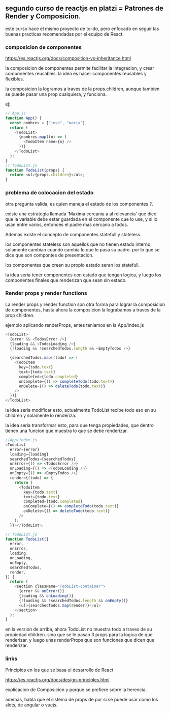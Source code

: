 ## segundo curso de reactjs en platzi = Patrones de Render y Composicion.

este curso hace el mismo proyecto de to-do, pero enfocado en seguir las buenas
practicas recomendadas por el equipo de React.

### composicion de componentes

https://es.reactjs.org/docs/composition-vs-inheritance.html

la composicion de componentes permite facilitar la integracion, y crear componentes reusables.
la idea es hacer componentes reusables y flexibles.

la composicion la logramos a traves de la props.children, aunque tambien se puede pasar una prop cualquiera, y funciona.

ej:

```js
// App.js
function App() {
  const nombres = ["jose", "maria"];
  return (
    <TodoList>
      {nombres.map((n) => (
        <TodoItem name={n} />
      ))}
    </TodoList>
  );
}
// TodoList.js
function TodoList(props) {
  return <ul>{props.children}</ul>;
}
```

### problema de colocacion del estado

otra pregunta valida, es quien maneja el estado de los componentes ?.

existe una estrategia llamada 'Maxima cercania a al relevancia'
que dice que la variable debe estar guardada en el componente que lo use, y si lo usan entre varios, entonces el padre mas cercano a todos.

Ademas existe el concepto de componentes statefull y stateless.

los componentes stateless son aquellos que no tienen estado interno, solamente cambian cuando cambia lo que le pasa su padre.
por lo que se dice que son compontes de presentacion.

los componentes que creen su propio estado seran los statefull.

la idea seria tener componentes con estado que tengan logica, y luego los componentes finales que renderizan que sean sin estado.

### Render props y render functions

La render props y render function son otra forma para lograr la composicion de componentes, hasta ahora la composicion
la lograbamos a traves de la prop children.

ejemplo aplicando renderProps, antes teniamos en la App/index.js

```js
<TodoList>
  {error && <TodosError />}
  {loading && <TodosLoading />}
  {!loading && !searchedTodos.length && <EmptyTodos />}

  {searchedTodos.map((todo) => (
    <TodoItem
      key={todo.text}
      text={todo.text}
      completed={todo.completed}
      onComplete={() => completeTodo(todo.text)}
      onDelete={() => deleteTodo(todo.text)}
    />
  ))}
</TodoList>
```

la idea seria modificar esto, actualmente TodoList recibe todo eso en su children y solamente lo renderiza.

la idea seria transformar esto, para que tenga propiedades, que dentro tienen una funcion que muestra lo que se debe renderizar.

```js
//App/index.js
<TodoList
  error={error}
  loading={loading}
  searchedTodos={searchedTodos}
  onError={() => <TodosError />}
  onLoading={() => <TodosLoading />}
  onEmpty={() => <EmptyTodos />}
  render={(todo) => {
    return (
      <TodoItem
        key={todo.text}
        text={todo.text}
        completed={todo.completed}
        onComplete={() => completeTodo(todo.text)}
        onDelete={() => deleteTodo(todo.text)}
      />
    );
  }}></TodoList>;

// TodoList.js
function TodoList({
  error,
  onError,
  loading,
  onLoading,
  onEmpty,
  searchedTodos,
  render,
}) {
  return (
    <section className="TodoList-container">
      {error && onError()}
      {loading && onLoading()}
      {!loading && !searchedTodos.length && onEmpty()}
      <ul>{searchedTodos.map(render)}</ul>
    </section>
  );
}
```

en la version de arriba, ahora TodoList no muestra todo a traves de su propiedad children.
sino que se le pasan 3 props para la logica de que renderizar.
y luego unas renderProps que son funciones que dicen que renderizar.

### links

Principios en los que se basa el desarrollo de React

https://es.reactjs.org/docs/design-principles.html

explicacion de Composicion y porque se prefiere sobre la herencia.

ademas, habla que el sistema de props de por si se puede usar como los slots, de angular o vuejs.
